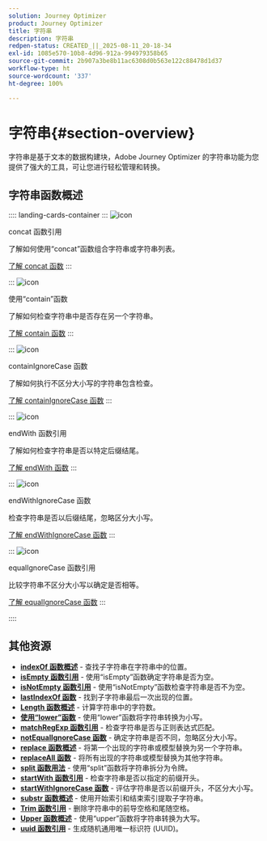 ```yaml
---
solution: Journey Optimizer
product: Journey Optimizer
title: 字符串
description: 字符串
redpen-status: CREATED_||_2025-08-11_20-18-34
exl-id: 1085e570-10b8-4d96-912a-994979358b65
source-git-commit: 2b907a3be8b11ac6308d0b563e122c88478d1d37
workflow-type: ht
source-wordcount: '337'
ht-degree: 100%

---
```


# 字符串{#section-overview}

字符串是基于文本的数据构建块，Adobe Journey Optimizer 的字符串功能为您提供了强大的工具，可让您进行轻松管理和转换。

## 字符串函数概述

:::: landing-cards-container
:::
![icon](https://cdn.experienceleague.adobe.com/icons/code-branch.svg?lang=zh-Hans)

concat 函数引用

了解如何使用“concat”函数组合字符串或字符串列表。

[了解 concat 函数](../using/building-journeys/functions/functionconcat.md)
:::

:::
![icon](https://cdn.experienceleague.adobe.com/icons/code-branch.svg?lang=zh-Hans)

使用“contain”函数

了解如何检查字符串中是否存在另一个字符串。

[了解 contain 函数](../using/building-journeys/functions/functioncontain.md)
:::

:::
![icon](https://cdn.experienceleague.adobe.com/icons/code-branch.svg?lang=zh-Hans)

containIgnoreCase 函数

了解如何执行不区分大小写的字符串包含检查。

[了解 containIgnoreCase 函数](../using/building-journeys/functions/functioncontainwithignorecase.md)
:::

:::
![icon](https://cdn.experienceleague.adobe.com/icons/code-branch.svg?lang=zh-Hans)

endWith 函数引用

了解如何检查字符串是否以特定后缀结尾。

[了解 endWith 函数](../using/building-journeys/functions/functionendwith.md)
:::

:::
![icon](https://cdn.experienceleague.adobe.com/icons/code-branch.svg?lang=zh-Hans)

endWithIgnoreCase 函数

检查字符串是否以后缀结尾，忽略区分大小写。

[了解 endWithIgnoreCase 函数](../using/building-journeys/functions/functionendwithignorecase.md)
:::

:::
![icon](https://cdn.experienceleague.adobe.com/icons/code-branch.svg?lang=zh-Hans)

equalIgnoreCase 函数引用

比较字符串不区分大小写以确定是否相等。

[了解 equalIgnoreCase 函数](../using/building-journeys/functions/functionequalignorecase.md)
:::

::::


## 其他资源

- **[indexOf 函数概述](../using/building-journeys/functions/functionindexof.md)** - 查找子字符串在字符串中的位置。
- **[isEmpty 函数引用](../using/building-journeys/functions/functionisempty.md)** - 使用“isEmpty”函数确定字符串是否为空。
- **[isNotEmpty 函数引用](../using/building-journeys/functions/functionisnotempty.md)** - 使用“isNotEmpty”函数检查字符串是否不为空。
- **[lastIndexOf 函数](../using/building-journeys/functions/functionlastindexof.md)** - 找到子字符串最后一次出现的位置。
- **[Length 函数概述](../using/building-journeys/functions/functionlength.md)** - 计算字符串中的字符数。
- **[使用“lower”函数](../using/building-journeys/functions/functionlower.md)** - 使用“lower”函数将字符串转换为小写。
- **[matchRegExp 函数引用](../using/building-journeys/functions/functionmatchregexp.md)** - 检查字符串是否与正则表达式匹配。
- **[notEqualIgnoreCase 函数](../using/building-journeys/functions/functionnotequalignorecase.md)** - 确定字符串是否不同，忽略区分大小写。
- **[replace 函数概述](../using/building-journeys/functions/functionreplace.md)** - 将第一个出现的字符串或模型替换为另一个字符串。
- **[replaceAll 函数](../using/building-journeys/functions/functionreplaceall.md)** - 将所有出现的字符串或模型替换为其他字符串。
- **[split 函数用法](../using/building-journeys/functions/functionsplit.md)** - 使用“split”函数将字符串拆分为令牌。
- **[startWith 函数引用](../using/building-journeys/functions/functionstartwith.md)** - 检查字符串是否以指定的前缀开头。
- **[startWithIgnoreCase 函数](../using/building-journeys/functions/functionstartwithignorecase.md)** - 评估字符串是否以前缀开头，不区分大小写。
- **[substr 函数概述](../using/building-journeys/functions/functionsubstr.md)** - 使用开始索引和结束索引提取子字符串。
- **[Trim 函数引用](../using/building-journeys/functions/functiontrim.md)** - 删除字符串中的前导空格和尾随空格。
- **[Upper 函数概述](../using/building-journeys/functions/functionupper.md)** - 使用“upper”函数将字符串转换为大写。
- **[uuid 函数引用](../using/building-journeys/functions/functionuuid.md)** - 生成随机通用唯一标识符 (UUID)。
